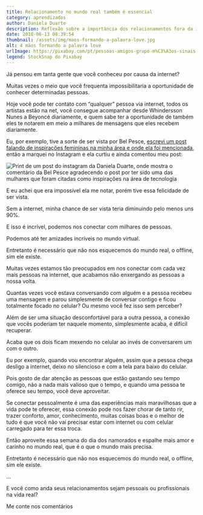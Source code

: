 ```yaml
---
title: Relacionamento no mundo real também é essencial
category: aprendizados
author: Daniela Duarte
description: Reflexão sobre a importância dos relacionamentos fora da internet.
date: 2018-06-13 08:39:54
thumbnail: /assets/img/maos-formando-a-palavra-love.jpg
alt: 4 mãos formando a palavra love
urlImage: https://pixabay.com/pt/pessoas-amigos-grupo-m%C3%A3os-sinais-2608145/
legend: StockSnap do Pixabay
---
```

Já pensou em tanta gente que você conheceu por causa da internet?

Muitas vezes o meio que você frequenta impossibilitaria a oportunidade de conhecer determinadas pessoas.

Hoje você pode ter contato com “qualquer” pessoa via internet, todos os artistas estão na net, você consegue acompanhar desde Whindersson Nunes a Beyoncé diariamente, e quem sabe ter a oportunidade de também eles te notarem em meio a milhares de mensagens que eles recebem diariamente.

Eu, por exemplo, tive a sorte de ser vista por Bel Pesce, [escrevi um post falando de inspirações femininas na minha área e onde ela foi mencionada,](http://danieladuarte.com.br/blog/mulheres-ti/4-inspiracoes-femininas-de-brasileiras-na-area-de-tecnologia) então a marquei no Instagram e ela curtiu e ainda comentou meu post:

![Print de um post do instagram da Daniela Duarte, onde mostra o comentário da Bel Pesce agradecendo o post por ter sido uma das mulhares que foram citadas como inspirações na área de tecnologia](/assets/img/post-do-instagram-curtido-pela-bel-pesce.png)

E eu achei que era impossível ela me notar, porém tive essa felicidade de ser vista.

Sem a internet, minha chance de ser vista teria diminuindo pelo menos uns 90%.

E isso é incrível, podemos nos conectar com milhares de pessoas.

Podemos até ter amizades incríveis no mundo virtual.

Entretanto é necessário que não nos esquecemos do mundo real, o offline, sim ele existe.

Muitas vezes estamos tão preocupados em nos conectar com cada vez mais pessoas na internet, que acabamos não enxergando as pessoas a nossa volta.

Quantas vezes você estava conversando com alguém e a pessoa recebeu uma mensagem e parou simplesmente de conversar contigo e ficou totalmente focado no celular? Ou mesmo você fez isso sem perceber?

Além de ser uma situação desconfortável para a outra pessoa, a conexão que vocês poderiam ter naquele momento, simplesmente acaba, é difícil recuperar.

Acaba que os dois ficam mexendo no celular ao invés de conversarem um com o outro.

Eu por exemplo, quando vou encontrar alguém, assim que a pessoa chega desligo a internet, deixo no silencioso e com a tela para baixo do celular.

Pois gosto de dar atenção as pessoas que estão gastando seu tempo comigo, não a nada mais valioso que o tempo, e quando uma pessoa te oferece seu tempo, você deve aproveitar.

Se conectar pessoalmente é uma das experiências mais maravilhosas que a vida pode te oferecer, essa conexão pode nos fazer chorar de tanto rir, trazer conforto, amor, conhecimento, muitas coisas boas e o melhor de tudo é que você não vai precisar estar com internet ou com celular carregado para ter essa troca.

Então aproveite essa semana do dia dos namorados e espalhe mais amor e carinho no mundo real, que é o que o mundo mais precisa.

Entretanto é necessário que não nos esquecemos do mundo real, o offline, sim ele existe.

...

E você como anda seus relacionamentos sejam pessoais ou profissionais na vida real?

Me conte nos comentários